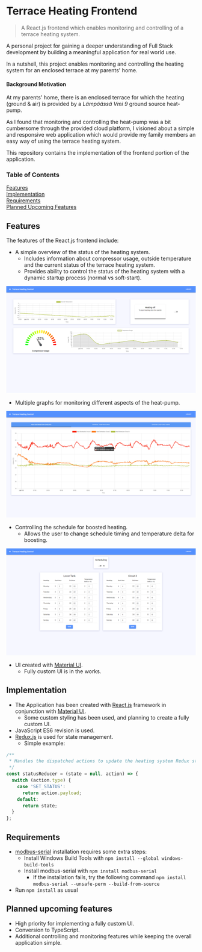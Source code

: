 # Terrace Heating Frontend
> A React.js frontend which enables monitoring and controlling of a terrace heating system.

A personal project for gaining a deeper understanding of Full Stack development
by building a meaningful application for real world use.

In a nutshell, this project enables monitoring and controlling the heating system for an enclosed terrace at my parents' home.

#### Background Motivation
At my parents' home, there is an enclosed terrace for which the heating (ground & air) is provided by a *Lämpöässä Vmi 9* ground source heat-pump.

As I found that monitoring and controlling the heat-pump was a bit cumbersome through the provided cloud platform,
I visioned about a simple and responsive web application which would provide my family members an easy way of using the terrace heating system.

This repository contains the implementation of the frontend portion of the application.

### Table of Contents
[Features](#features)   
[Implementation](#implementation)  
[Requirements](#requirements)  
[Planned Upcoming Features](#planned-upcoming-features)

## Features
The features of the React.js frontend include:
- A simple overview of the status of the heating system.
  - Includes information about compressor usage, outside temperature and the current status of the terrace heating system.
  - Provides ability to control the status of the heating system with a dynamic startup process (normal vs soft-start).

![Overview Example](/images/overview.png)
- Multiple graphs for monitoring different aspects of the heat-pump.

![Graphs Example](/images/graphs.png)
- Controlling the schedule for boosted heating.
  - Allows the user to change schedule timing and temperature delta for boosting.
  
![Schedule Example](/images/schedule.png)
- UI created with [Material UI](https://material-ui.com/).
    - Fully custom UI is in the works.

## Implementation
- The Application has been created with [React.js](https://reactjs.org/)
  framework in conjunction with [Material UI](https://material-ui.com/).
  - Some custom styling has been used, and planning to create a fully custom UI.
- JavaScript ES6 revision is used.
- [Redux.js](https://redux.js.org/) is used for state management.
    - Simple example:
```JavaScript
/**
 * Handles the dispatched actions to update the heating system Redux state.
 */
const statusReducer = (state = null, action) => {
  switch (action.type) {
    case 'SET_STATUS':
      return action.payload;
    default:
      return state;
  }
};
```

## Requirements
- [modbus-serial](https://github.com/yaacov/node-modbus-serial#readme) installation requires some extra steps:
  - Install Windows Build Tools with ```npm install --global windows-build-tools```
  - Install modbus-serial with ```npm install modbus-serial```
    - If the installation fails, try the following command ```npm install modbus-serial --unsafe-perm --build-from-source```
- Run ```npm install``` as usual

## Planned upcoming features
- High priority for implementing a fully custom UI.
- Conversion to TypeScript.
- Additional controlling and monitoring features while keeping the overall application simple.

